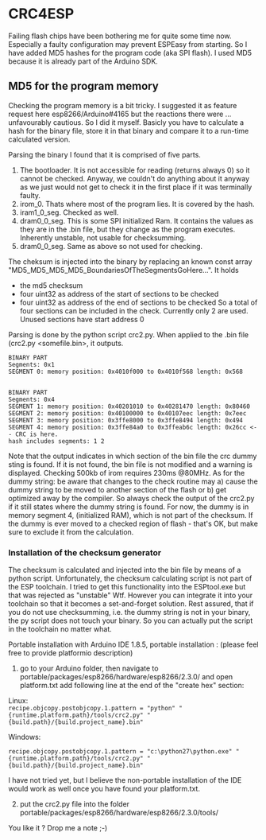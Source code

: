 # CRC4ESP
Failing flash chips have been bothering me for quite some time now. Especially a faulty configuration may prevent ESPEasy from starting. So I have added MD5 hashes for the program code (aka SPI flash). I used MD5 because it is already part of the Arduino SDK. 

## MD5 for the program memory

Checking the program memory is a bit tricky. I suggested it as feature request here esp8266/Arduino#4165  but the reactions there were ... unfavourably cautious. So I did it myself. Basicly you have to calculate a hash for the binary file, store it in that binary and compare it to a run-time calculated version. 

Parsing the binary I found that it is comprised of five parts. 

1. The bootloader. It is not accessible for reading (returns always 0) so it cannot be checked. Anyway, we couldn't do anything about it anyway as we just would not get to check it in the first place if it was terminally faulty.
2. irom_0. Thats where most of the program lies. It is covered by the hash. 
3. iram1_0_seg. Checked as well.
4. dram0_0_seg. This is some SPI initialized Ram. It contains the values as they are in the .bin file, but they change as the program executes. Inherently unstable, not usable for checksumming.
5. dram0_0_seg. Same as above so not used for checking.


The cheksum is injected into the binary by replacing an known const array "MD5_MD5_MD5_MD5_BoundariesOfTheSegmentsGoHere...". It holds 
- the md5 checksum  
- four uint32 as address of the start of sections to be checked
- four uint32 as address of the end of sections to be checked
So a total of four sections can be included in the check. Currently only 2 are used. Unused sections have start address 0

Parsing is done by the python script crc2.py. When applied to the .bin file (crc2.py <somefile.bin>, it outputs.

```
BINARY PART
Segments: 0x1
SEGMENT 0: memory position: 0x4010f000 to 0x4010f568 length: 0x568


BINARY PART
Segments: 0x4
SEGMENT 1: memory position: 0x40201010 to 0x40281470 length: 0x80460
SEGMENT 2: memory position: 0x40100000 to 0x40107eec length: 0x7eec
SEGMENT 3: memory position: 0x3ffe8000 to 0x3ffe8494 length: 0x494
SEGMENT 4: memory position: 0x3ffe84a0 to 0x3ffeab6c length: 0x26cc <-- CRC is here.
hash includes segments: 1 2
```


Note that the output indicates in which section of the bin file the crc dummy sting is found. If it is not found, the bin file is not modified and a warning is displayed.
Checking 500kb of irom requires 230ms @80MHz.
As for the dummy string: be aware that changes to the check routine may a) cause the dummy string to be moved to another section of the flash or b) get optimized away by the compiler. So always check the output of the crc2.py if it still states where the dummy string is found.
For now, the dummy is in memory segment 4, (initialized RAM), which is not part of the checksum. If the dummy is ever moved to a checked region of flash - that's OK, but make sure to exclude it from the calculation.


### Installation of the checksum generator

The checksum is calculated and injected into the bin file by means of a python script. Unfortunately, the checksum calculating script is not part of the ESP toolchain. I tried to get this functionality into the ESPtool.exe but that was rejected as "unstable" Wtf. However you can integrate it into your toolchain so that it becomes a set-and-forget solution. 
Rest assured, that if you do not use checksumming, i.e. the dummy string is not in your binary, the py script does not touch your binary. So you can actually put the script in the toolchain no matter what.


Portable installation with Arduino IDE 1.8.5, portable installation : (please feel free to provide platformio description)

1. go to your Arduino folder, then navigate to
portable/packages/esp8266/hardware/esp8266/2.3.0/ and open platform.txt
add following line at the end of the "create hex" section:

Linux:   
`recipe.objcopy.postobjcopy.1.pattern = "python" "{runtime.platform.path}/tools/crc2.py" "{build.path}/{build.project_name}.bin"`

Windows:

`recipe.objcopy.postobjcopy.1.pattern = "c:\python27\python.exe" "{runtime.platform.path}/tools/crc2.py" "{build.path}/{build.project_name}.bin"`

I have not tried yet, but I believe the non-portable installation of the IDE would work as well once you have found your platform.txt.
 
2. put the crc2.py file into the folder 
portable/packages/esp8266/hardware/esp8266/2.3.0/tools/


You like it ? Drop me a note ;-)

